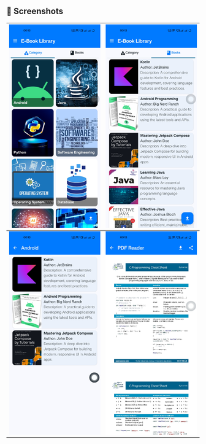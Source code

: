## 📸 Screenshots

| ![Screenshot 1](app/src/main/res/drawable/screenshot-1.jpg) | ![Screenshot 2](app/src/main/res/drawable/screenshot-2.jpg) |
|:--:|:--:|
| ![Screenshot 3](app/src/main/res/drawable/screenshot-3.jpg) | ![Screenshot 4](app/src/main/res/drawable/screenshot-4.jpg) |
